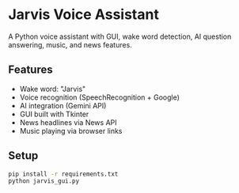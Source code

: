 # Jarvis Voice Assistant

A Python voice assistant with GUI, wake word detection, AI question answering, music, and news features.

## Features

- Wake word: "Jarvis"
- Voice recognition (SpeechRecognition + Google)
- AI integration (Gemini API)
- GUI built with Tkinter
- News headlines via News API
- Music playing via browser links

## Setup

```bash
pip install -r requirements.txt
python jarvis_gui.py
